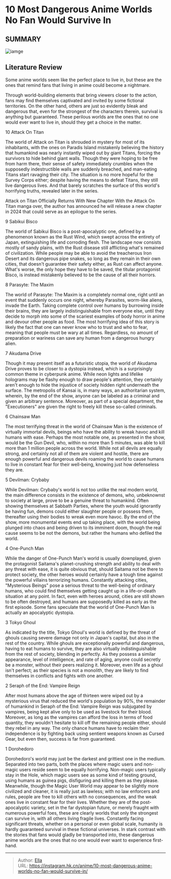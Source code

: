 # 10 Most Dangerous Anime Worlds No Fan Would Survive In


## SUMMARY 

![iamge](https://static1.srcdn.com/wordpress/wp-content/uploads/2023/10/most-dangerous-anime-worlds.jpg)

## Literature Review

Some anime worlds seem like the perfect place to live in, but these are the ones that remind fans that living in anime could become a nightmare.





Through world-building elements that bring viewers closer to the action, fans may find themselves captivated and invited by some fictional territories. On the other hand, others are just so evidently bleak and dangerous that, even for the strongest of the characters therein, survival is anything but guaranteed. These perilous worlds are the ones that no one would ever want to live in, should they get a choice in the matter.









 








 10  Attack On Titan 
        

The world of Attack on Titan is shrouded in mystery for most of its inhabitants, with the ones on Paradis Island mistakenly believing the history that humankind was nearly instantly wiped out by giant Titans, forcing the survivors to hide behind giant walls. Though they were hoping to be free from harm there, their sense of safety immediately crumbles when the supposedly indestructible walls are suddenly breached, and man-eating Titans start ravaging their city. The situation is no more hopeful for the Survey Corps either; despite having the means to defeat Titans, they still live dangerous lives. And that barely scratches the surface of this world&#39;s horrifying truths, revealed later in the series.
            
 
 Attack on Titan Officially Returns With New Chapter 
With the Attack On Titan manga over, the author has announced he will release a new chapter in 2024 that could serve as an epilogue to the series.








 9  Sabikui Bisco 
        

The world of Sabikui Bisco is a post-apocalyptic one, defined by a phenomenon known as the Rust Wind, which swept across the entirety of Japan, extinguishing life and corroding flesh. The landscape now consists mostly of sandy plains, with the Rust disease still afflicting what&#39;s remained of civilization. While people may be able to avoid the treacherous Iron Desert and its dangerous pipe snakes, so long as they remain in their own cities, that doesn&#39;t guarantee their safety either, as Rust can affect anyone. What&#39;s worse, the only hope they have to be saved, the titular protagonist Bisco, is instead mistakenly believed to be the cause of all their horrors.





 8  Parasyte: The Maxim 
        

The world of Parasyte: The Maxim is a completely normal one, right until an event that suddenly occurs one night, whereby Parasites, worm-like aliens, invade the Earth. Taking complete control over humans by burrowing inside their brains, they are largely indistinguishable from everyone else, until they decide to morph into some of the scariest examples of body horror in anime and devour other people as food. The most horrifying idea of this story is likely the fact that one can never know who to trust and who to fear, meaning that people must be wary at all times. Regardless, no amount of preparation or wariness can save any human from a dangerous hungry alien.





 7  Akudama Drive 
        

Though it may present itself as a futuristic utopia, the world of Akudama Drive proves to be closer to a dystopia instead, which is a surprisingly common theme in cyberpunk anime. While neon lights and lifelike holograms may be flashy enough to draw people&#39;s attention, they certainly aren&#39;t enough to hide the injustice of society hidden right underneath the surface. The metropolis of Kansai is, in many ways, an authoritarian system, wherein, by the end of the show, anyone can be labeled as a criminal and given an arbitrary sentence. Moreover, as part of a special department, the &#34;Executioners&#34; are given the right to freely kill these so-called criminals.





 6  Chainsaw Man 
        

The most terrifying threat in the world of Chainsaw Man is the existence of virtually immortal devils, beings who have the ability to wreak havoc and kill humans with ease. Perhaps the most notable one, as presented in the show, would be the Gun Devil, who, within no more than 5 minutes, was able to kill more than 1 million people across the world. While not all devils are equally strong, and certainly not all of them are violent and hostile, there are enough powerful and dangerous devils roaming the world to cause humans to live in constant fear for their well-being, knowing just how defenseless they are.





 5  Devilman: Crybaby 
        

While Devilman: Crybaby&#39;s world is not too unlike the real modern world, the main difference consists in the existence of demons, who, unbeknownst to society at large, prove to be a genuine threat to humankind. Often showing themselves at Sabbath Parties, where the youth would ignorantly be having fun, demons could either slaughter people or possess them, thereafter using their bodies to wreak even more havoc. By the end of the show, more monumental events end up taking place, with the world being plunged into chaos and being driven to its imminent doom, though the real cause seems to be not the demons, but rather the humans who defiled the world.





 4  One-Punch Man 
        

While the danger of One-Punch Man&#39;s world is usually downplayed, given the protagonist Saitama&#39;s planet-crushing strength and ability to deal with any threat with ease, it is quite obvious that, should Saitama not be there to protect society, the other heroes would certainly have a tough time against the powerful villains terrorizing humans. Constantly attacking cities, &#34;Mysterious Beings&#34; pose a serious threat to the well-being of ordinary humans, who could find themselves getting caught up in a life-or-death situation at any point. In fact, even with heroes around, cities are still shown to be often destroyed, and humans are supposedly killed as early as the first episode. Some fans speculate that the world of One-Punch Man is actually an apocalyptic dystopia.





 3  Tokyo Ghoul 
        

As indicated by the title, Tokyo Ghoul&#39;s world is defined by the threat of ghouls causing severe damage not only in Japan&#39;s capital, but also in the rest of the country. While ghouls are exceptionally powerful and dangerous, having to eat humans to survive, they are also virtually indistinguishable from the rest of society, blending in perfectly. As they possess a similar appearance, level of intelligence, and rate of aging, anyone could secretly be a monster, without their peers realizing it. Moreover, even life as a ghoul isn&#39;t perfect; as their species is not a monolith, they are likely to find themselves in conflicts and fights with one another.





 2  Seraph of the End: Vampire Reign 
        

After most humans above the age of thirteen were wiped out by a mysterious virus that reduced the world&#39;s population by 90%, the remainder of humankind in Seraph of the End: Vampire Reign was subjugated by vampires, being kept alive only to be used as livestock for their blood. Moreover, as long as the vampires can afford the loss in terms of food quantity, they wouldn&#39;t hesitate to kill off the remaining people either, should they rebel in any way. The only chance humans have to reclaim their independence is by fighting back using sentient weapons known as Cursed Gear, but even then, success is far from guaranteed.





 1  Dorohedoro 
        

Dorohedoro&#39;s world may just be the darkest and grittiest one in the medium. Separated into two parts, both the places where magic users and non-magic users reside seem to be equally horrifying. Non-magic users typically stay in the Hole, which magic users see as some kind of testing ground, using humans as guinea pigs, disfiguring and killing them as they please. Meanwhile, though the Magic User World may appear to be slightly more civilized and cleaner, it is really just as lawless; with no law enforcers and rules, people are free to kill others with no consequences, and the weak ones live in constant fear for their lives.
Whether they are of the post-apocalyptic variety, set in the far dystopian future, or merely fraught with numerous powerful foes, these are clearly worlds that only the strongest can survive in, with all others living fragile lives. Constantly facing significant threats, whether on a personal or even global scale, humanity is hardly guaranteed survival in these fictional universes. In stark contrast with the stories that fans would gladly be transported into, these dangerous anime worlds are the ones that no one would ever want to experience first-hand.

---

> Author: [Ella](https://instagram.hk.cn/)  
> URL: https://instagram.hk.cn/anime/10-most-dangerous-anime-worlds-no-fan-would-survive-in/  

